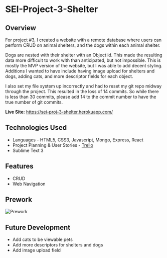 # SEI-Project-3-Shelter
## Overview

For project #3, I created a website with a remote database where users can perform CRUD on animal shelters, and the dogs within each animal shelter.

Dogs are nested with their shelter with an Object id. This made the resulting data more difficult to work with than anticipated, but not impossible. This is mostly the MVP version of the website, but I was able to add decent styling. Additions I wanted to have include having image upload for shelters and dogs, adding cats, and more descriptor fields for each object.

I also set my file system up incorrectly and had to reset my git repo midway through the project. This resulted in the loss of 14 commits. So while there is less than 30 commits, please add 14 to the commit number to have the true number of git commits.


**Live Site:** <https://sei-proj-3-shelter.herokuapp.com/>

## Technologies Used

  * Languages - HTML5, CSS3, Javascript, Mongo, Express, React
  * Project Planning & User Stories - [Trello](https://trello.com/b/OWwd63NF/sei-project-three)
  * Sublime Text 3

## Features

  * CRUD
  * Web Navigation

## Prework

![Prework]()


## Future Development

  * Add cats to be viewable pets
  * Add more descriptors for shelters and dogs
  * Add image upload field   
